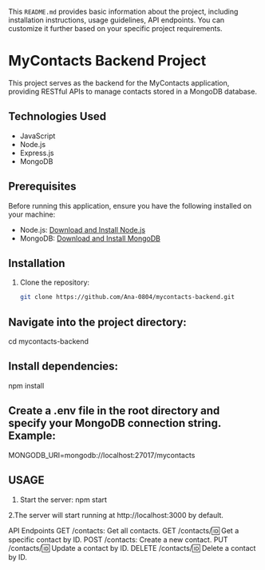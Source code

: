 
This `README.md` provides basic information about the project, including installation instructions, usage guidelines, API endpoints. You can customize it further based on your specific project requirements.



# MyContacts Backend Project

This project serves as the backend for the MyContacts application, providing RESTful APIs to manage contacts stored in a MongoDB database.

## Technologies Used

- JavaScript
- Node.js
- Express.js
- MongoDB

## Prerequisites

Before running this application, ensure you have the following installed on your machine:

- Node.js: [Download and Install Node.js](https://nodejs.org/)
- MongoDB: [Download and Install MongoDB](https://www.mongodb.com/try/download/community)

## Installation

1. Clone the repository:

   ```bash
   git clone https://github.com/Ana-0804/mycontacts-backend.git

## Navigate into the project directory:

cd mycontacts-backend

## Install dependencies:

npm install

## Create a .env file in the root directory and specify your MongoDB connection string. Example:

MONGODB_URI=mongodb://localhost:27017/mycontacts




## USAGE

1. Start the server:
npm start


2.The server will start running at http://localhost:3000 by default.

API Endpoints
GET /contacts: Get all contacts.
GET /contacts/:id: Get a specific contact by ID.
POST /contacts: Create a new contact.
PUT /contacts/:id: Update a contact by ID.
DELETE /contacts/:id: Delete a contact by ID.


